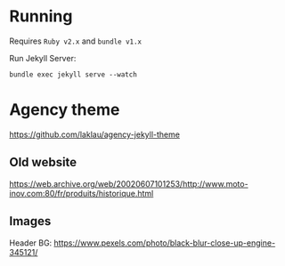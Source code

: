 # Running

Requires `Ruby v2.x` and `bundle v1.x`

Run Jekyll Server:

    bundle exec jekyll serve --watch

# Agency theme

https://github.com/laklau/agency-jekyll-theme

## Old website

https://web.archive.org/web/20020607101253/http://www.moto-inov.com:80/fr/produits/historique.html

## Images

Header BG: https://www.pexels.com/photo/black-blur-close-up-engine-345121/